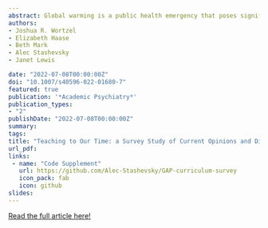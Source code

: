 ```yaml
---
abstract: Global warming is a public health emergency that poses significant threats to mental health. The need for graduate medical education about the effects of climate change on health has increasing support from organizations like the Accreditation Council for Graduate Medical Education, but it is unclear what is currently taught in psychiatry residencies training about the mental health impacts of global warming. We therefore designed an online module to assess what U.S. psychiatry trainees currently learn about the impacts of climate change on mental health to determine the perceived importance of learning about this topic
authors:
- Joshua R. Wortzel
- Elizabeth Haase
- Beth Mark
- Alec Stashevsky
- Janet Lewis

date: "2022-07-08T00:00:00Z"
doi: "10.1007/s40596-022-01680-7"
featured: true
publication: '*Academic Psychiatry*'
publication_types:
- "2"
publishDate: "2022-07-08T00:00:00Z"
summary:
tags:
title: "Teaching to Our Time: a Survey Study of Current Opinions and Didactics About Climate Mental Health Training in US Psychiatry Residency and Fellowship Programs"
url_pdf: 
links:
 - name: "Code Supplement"
   url: https://github.com/Alec-Stashevsky/GAP-curriculum-survey
   icon_pack: fab
   icon: github
slides:
---
```


[Read the full article here!](https://doi.org/10.1007/s40596-022-01680-7 "Academic Psychiatry Paper")


